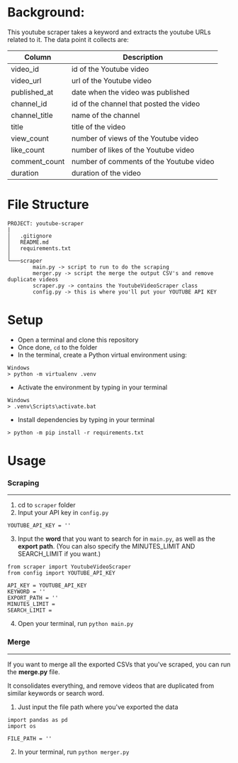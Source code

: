 
# Background:

This youtube scraper takes a keyword and extracts the youtube URLs related to it. The data point it collects are:

| Column        | Description                                   |
| -------       | -----------                                   |
| video_id      | id of the Youtube video                       |
| video_url     | url of the Youtube video                      |
| published_at  | date when the video was published             |
| channel_id    | id of the channel that posted the video       |
| channel_title | name of the channel                           |
| title         | title of the video                            |
| view_count    | number of views of the Youtube video          |
| like_count    | number of likes of the Youtube video          |
| comment_count | number of comments of the Youtube video       |
| duration      | duration of the video                         |

# File Structure

```
PROJECT: youtube-scraper
|
│   .gitignore
│   README.md
│   requirements.txt
│
└───scraper
        main.py -> script to run to do the scraping
        merger.py -> script the merge the output CSV's and remove duplicate videos
        scraper.py -> contains the YoutubeVideoScraper class
        config.py -> this is where you'll put your YOUTUBE API KEY
```

# Setup
- Open a terminal and clone this repository 
- Once done, `cd` to the folder
- In the terminal, create a Python virtual environment using:

```
Windows
> python -m virtualenv .venv
```

- Activate the environment by typing in your terminal
```
Windows
> .venv\Scripts\activate.bat
```

- Install dependencies by typing in your terminal
```
> python -m pip install -r requirements.txt
```

# Usage

### Scraping 
---
1. cd to `scraper` folder
2. Input your API key in `config.py`
```
YOUTUBE_API_KEY = ''
```
3. Input the **word** that you want to search for in `main.py`, as well as the **export path**. (You can also specify the MINUTES_LIMIT AND SEARCH_LIMIT if you want.)
```
from scraper import YoutubeVideoScraper
from config import YOUTUBE_API_KEY

API_KEY = YOUTUBE_API_KEY
KEYWORD = ''
EXPORT_PATH = ''
MINUTES_LIMIT = 
SEARCH_LIMIT = 
```
4. Open your terminal, run `python main.py`


### Merge
--- 
If you want to merge all the exported CSVs that you've scraped, you can run the **merge.py** file.

It consolidates everything, and remove videos that are duplicated from similar keywords or search word.

1. Just input the file path where you've exported the data
```
import pandas as pd 
import os 

FILE_PATH = ''
```

2. In your terminal, run `python merger.py`
